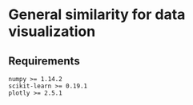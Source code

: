 # General similarity for data visualization

## Requirements

	numpy >= 1.14.2
	scikit-learn >= 0.19.1
	plotly >= 2.5.1
